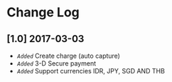 # Change Log

## [1.0] 2017-03-03
- *`Added`* Create charge (auto capture)
- *`Added`* 3-D Secure payment
- *`Added`* Support currencies IDR, JPY, SGD AND THB